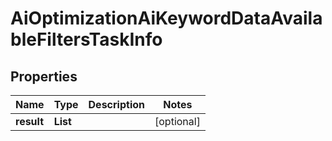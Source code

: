 # AiOptimizationAiKeywordDataAvailableFiltersTaskInfo


## Properties

| Name | Type | Description | Notes |
|------------ | ------------- | ------------- | -------------|
**result** | **List<AiOptimizationAiKeywordDataAvailableFiltersResultInfo>** |  |[optional]|
